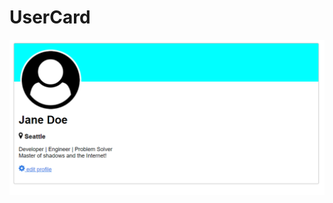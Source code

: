 # UserCard

![UserCard](https://raw.githubusercontent.com/amountcastlej/UserCard/main/user-card.png)
